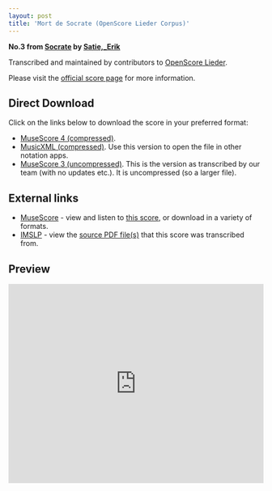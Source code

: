 ```yaml
---
layout: post
title: 'Mort de Socrate (OpenScore Lieder Corpus)'
---
```


__No.3 from [Socrate](https://fourscoreandmore.org/openscore/lieder/Satie,_Erik/Socrate/) by [Satie,_Erik](https://fourscoreandmore.org/openscore/lieder/Satie,_Erik)__

Transcribed and maintained by contributors to [OpenScore Lieder].

Please visit the [official score page] for more information.

[official score page]: https://musescore.com/openscore-lieder-corpus/scores/6482032
[OpenScore Lieder]: https://musescore.com/openscore-lieder-corpus

## Direct Download

Click on the links below to download the score in your preferred format:
- [MuseScore 4 (compressed)](https://github.com/openscore/lieder/blob/main/scores/Satie,_Erik/Socrate/3_Mort_de_Socrate/lc6482032.mscz?raw=true).
- [MusicXML (compressed)](https://github.com/openscore/lieder/blob/main/scores/Satie,_Erik/Socrate/3_Mort_de_Socrate/lc6482032.mxl?raw=true). Use this version to open the file in other notation apps.
- [MuseScore 3 (uncompressed)](https://github.com/openscore/lieder/blob/main/scores/Satie,_Erik/Socrate/3_Mort_de_Socrate/lc6482032.mscx?raw=true). This is the version as transcribed by our team (with no updates etc.). It is uncompressed (so a larger file).

## External links

- [MuseScore] - view and listen to [this score][MuseScore], or download in a variety of formats.
- [IMSLP] - view the [source PDF file(s)][IMSLP] that this score was transcribed from.

[MuseScore]: https://musescore.com/score/6482032
[IMSLP]: https://imslp.org/wiki/Special:ReverseLookup/15779

## Preview

<iframe width="100%" height="394" src="https://musescore.com/openscore-lieder-corpus/scores/6482032/embed" frameborder="0" allowfullscreen allow="autoplay; fullscreen"></iframe>
